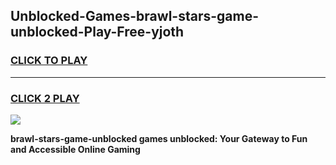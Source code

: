 
## Unblocked-Games-brawl-stars-game-unblocked-Play-Free-yjoth
<h3>
<a href="https://premium76.site?title=brawl-stars-game-unblocked&ref=15A">CLICK TO PLAY</a></h3>
<hr>

<h3>
<a href="https://premium76.site?title=brawl-stars-game-unblocked&ref=15A">CLICK 2 PLAY</a>
  
</h3>

<a href="https://premium76.site?title=brawl-stars-game-unblocked&ref=15A"><img src="https://clearcache.store/games.png"></a>


**brawl-stars-game-unblocked games unblocked: Your Gateway to Fun and Accessible Online Gaming**
